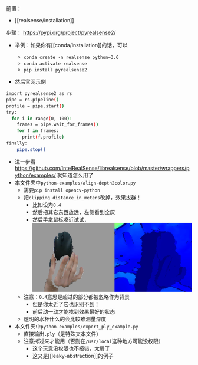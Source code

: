 前置：
- [[realsense/installation]]

步骤：
https://pypi.org/project/pyrealsense2/
- 举例：如果你有[[conda/installation]]的话，可以
  - `conda create -n realsense python=3.6`
  - `conda activate realsense`
  - `pip install pyrealsense2`

- 然后官网示例
```sh
import pyrealsense2 as rs
pipe = rs.pipeline()
profile = pipe.start()
try:
  for i in range(0, 100):
    frames = pipe.wait_for_frames()
    for f in frames:
      print(f.profile)
finally:
    pipe.stop()
```
- 进一步看
https://github.com/IntelRealSense/librealsense/blob/master/wrappers/python/examples/
就知道怎么用了
- 本文件夹中`python-examples/align-depth2color.py`
  - 需要`pip install opencv-python`
  - 把`clipping_distance_in_meters`改掉，效果拔群！
    - 比如设为`0.4`
    - 然后把其它东西放远，左侧看到全灰
    - 然后手拿鼠标凑近试试，![](align-example.png)
  - 注意：`0.4`意思是超过的部分都被忽略作为背景
    - 但是你太近了它也识别不到！
    - 前后动一动才能找到效果最好的状态
  - 透明的水杯什么的会比较难测量深度
- 本文件夹中`python-examples/export_ply_example.py`
  - 直接输出`.ply`（是特殊文本文件）
  - 注意拷过来才能用（否则在`/usr/local`这种地方可能没权限）
    - 这个玩意没权限也不报错，太屑了
    - 这又是[[leaky-abstraction]]的例子